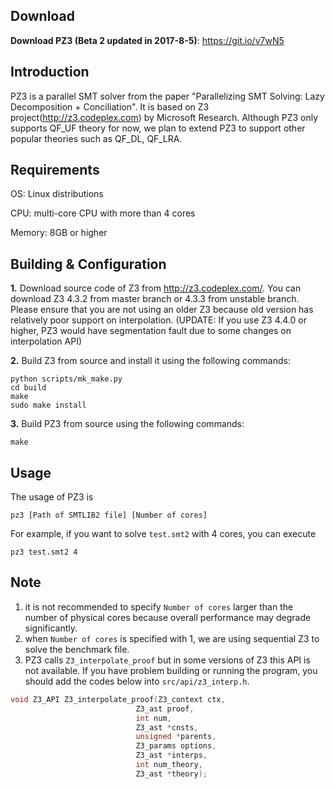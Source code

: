 Download
--------
__Download PZ3 (Beta 2 updated in 2017-8-5)__: https://git.io/v7wN5

Introduction
-------------
PZ3 is a parallel SMT solver from the paper "Parallelizing SMT Solving: Lazy Decomposition + Conciliation". It is based on Z3 project(http://z3.codeplex.com) by Microsoft Research. Although PZ3 only supports QF_UF theory for now, we plan to extend PZ3 to support other popular theories such as QF_DL, QF_LRA.

Requirements
-------------
OS: Linux distributions

CPU: multi-core CPU with more than 4 cores

Memory: 8GB or higher


Building & Configuration
---------------------------
**1.** Download source code of Z3 from http://z3.codeplex.com/. You can download Z3 4.3.2 from master branch or 4.3.3 from unstable branch. Please ensure that you are not using an older Z3 because old version has relatively poor support on interpolation. (UPDATE: If you use Z3 4.4.0 or higher, PZ3 would have segmentation fault due to some changes on interpolation API)

**2.** Build Z3 from source and install it using the following commands:

    python scripts/mk_make.py
    cd build
    make
    sudo make install

**3.** Build PZ3 from source using the following commands:

    make


Usage
------
The usage of PZ3 is

    pz3 [Path of SMTLIB2 file] [Number of cores]

For example, if you want to solve `test.smt2` with 4 cores, you can execute

    pz3 test.smt2 4


Note 
-----
1. it is not recommended to specify `Number of cores` larger than the number of physical cores because overall performance may degrade significantly.
2. when `Number of cores` is specified with 1, we are using sequential Z3 to solve the benchmark file.
3. PZ3 calls `Z3_interpolate_proof` but in some versions of Z3 this API is not available. If you have problem building or running the program, you should add the codes below into `src/api/z3_interp.h`.

```c
void Z3_API Z3_interpolate_proof(Z3_context ctx,
                            Z3_ast proof,
                            int num,
                            Z3_ast *cnsts,
                            unsigned *parents,
                            Z3_params options,
                            Z3_ast *interps,
                            int num_theory,
                            Z3_ast *theory);
```
